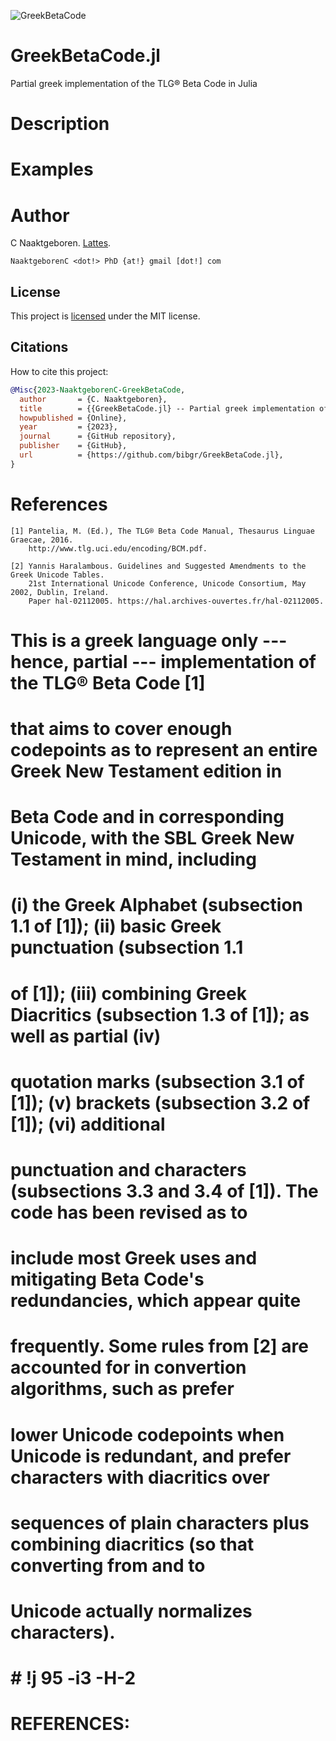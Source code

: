 ![GreekBetaCode](https://github.com/...)

# GreekBetaCode.jl
Partial greek implementation of the TLG® Beta Code in Julia

# Description

# Examples

# Author
C Naaktgeboren. [Lattes](http://lattes.cnpq.br/8621139258082919).

`NaaktgeborenC <dot!> PhD {at!} gmail [dot!] com`

## License

This project is [licensed](https://github.com/bibgr/GreekBetaCode.jl/blob/master/LICENSE)
under the MIT license.

## Citations

How to cite this project:

```bibtex
@Misc{2023-NaaktgeborenC-GreekBetaCode,
  author       = {C. Naaktgeboren},
  title        = {{GreekBetaCode.jl} -- Partial greek implementation of the {TLG®} {B}eta {C}ode in {J}ulia},
  howpublished = {Online},
  year         = {2023},
  journal      = {GitHub repository},
  publisher    = {GitHub},
  url          = {https://github.com/bibgr/GreekBetaCode.jl},
}
```


# References

    [1] Pantelia, M. (Ed.), The TLG® Beta Code Manual, Thesaurus Linguae Graecae, 2016.
        http://www.tlg.uci.edu/encoding/BCM.pdf.

    [2] Yannis Haralambous. Guidelines and Suggested Amendments to the Greek Unicode Tables.
        21st International Unicode Conference, Unicode Consortium, May 2002, Dublin, Ireland.
        Paper hal-02112005. https://hal.archives-ouvertes.fr/hal-02112005.
 


# This is a greek language only --- hence, partial --- implementation of the TLG® Beta Code  [1]
# that aims to cover enough codepoints as to represent an entire Greek New Testament edition  in
# Beta Code and in corresponding Unicode, with the SBL Greek New Testament  in  mind,  including
# (i) the Greek Alphabet (subsection 1.1 of [1]); (ii) basic Greek punctuation  (subsection  1.1
# of [1]); (iii) combining Greek Diacritics (subsection 1.3 of [1]); as  well  as  partial  (iv)
# quotation marks (subsection 3.1 of [1]); (v) brackets (subsection 3.2 of [1]); (vi) additional
# punctuation and characters (subsections 3.3 and 3.4 of [1]). The code has been revised  as  to
# include  most  Greek  uses  and  mitigating  Beta  Code's  redundancies,  which  appear  quite
# frequently. Some rules from [2] are accounted for in convertion  algorithms,  such  as  prefer
# lower Unicode codepoints when Unicode is redundant, and prefer characters with diacritics over
# sequences of plain characters plus combining  diacritics  (so  that  converting  from  and  to
# Unicode actually normalizes characters).
#
# # !j 95 -i3 -H-2
#
# REFERENCES:
